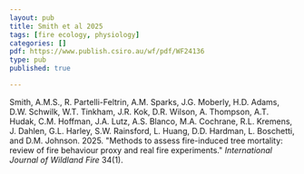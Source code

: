 ```yaml
---
layout: pub
title: Smith et al 2025
tags: [fire ecology, physiology]
categories: []
pdf: https://www.publish.csiro.au/wf/pdf/WF24136
type: pub
published: true

---
```

Smith, A.M.S., R. Partelli-Feltrin, A.M. Sparks, J.G. Moberly, H.D. Adams, D.W. Schwilk, W.T. Tinkham, J.R. Kok, D.R. Wilson, A. Thompson, A.T. Hudak, C.M. Hoffman, J.A. Lutz, A.S. Blanco, M.A. Cochrane, R.L. Kremens, J. Dahlen, G.L. Harley, S.W. Rainsford, L. Huang, D.D. Hardman, L. Boschetti, and D.M. Johnson. 2025. "Methods to assess fire-induced tree mortality: review of fire behaviour proxy and real fire experiments." *International Journal of Wildland Fire* 34(1).
